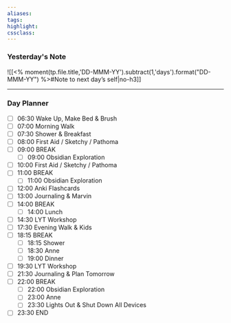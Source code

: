 ```yaml
---
aliases:  
tags:
highlight:  
cssclass:
---
```


### Yesterday's Note
 ![[<% moment(tp.file.title,'DD-MMM-YY').subtract(1,'days').format("DD-MMM-YY") %>#Note to next day’s self|no-h3]]

--- 

### Day Planner
- [ ] 06:30 Wake Up, Make Bed & Brush
- [ ] 07:00 Morning Walk
- [ ] 07:30 Shower & Breakfast
- [ ] 08:00 First Aid / Sketchy / Pathoma 
- [ ] 09:00 BREAK
	- [ ] 09:00 Obsidian Exploration
- [ ] 10:00 First Aid / Sketchy / Pathoma
- [ ] 11:00 BREAK 
	- [ ] 11:00 Obsidian Exploration
- [ ] 12:00 Anki Flashcards
- [ ] 13:00 Journaling & Marvin
- [ ] 14:00 BREAK
	- [ ] 14:00 Lunch 
- [ ] 14:30 LYT Workshop
- [ ] 17:30 Evening Walk & Kids
- [ ] 18:15 BREAK
	- [ ] 18:15 Shower
	- [ ] 18:30 Anne
	- [ ] 19:00 Dinner
- [ ] 19:30 LYT Workshop
- [ ] 21:30 Journaling & Plan Tomorrow
- [ ] 22:00 BREAK
	- [ ] 22:00 Obsidian Exploration
	- [ ] 23:00 Anne
	- [ ] 23:30 Lights Out & Shut Down All Devices
- [ ] 23:30 END
